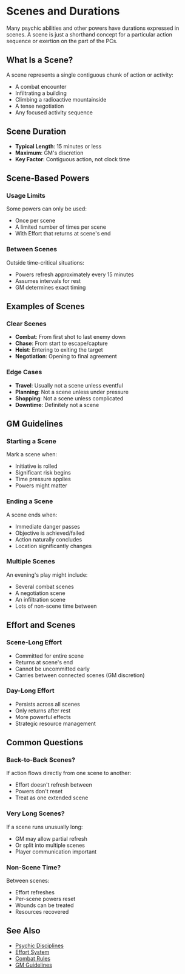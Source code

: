 # Scenes and Durations

Many psychic abilities and other powers have durations expressed in scenes. A scene is just a shorthand concept for a particular action sequence or exertion on the part of the PCs.

## What Is a Scene?

A scene represents a single contiguous chunk of action or activity:
- A combat encounter
- Infiltrating a building
- Climbing a radioactive mountainside
- A tense negotiation
- Any focused activity sequence

## Scene Duration

- **Typical Length**: 15 minutes or less
- **Maximum**: GM's discretion
- **Key Factor**: Contiguous action, not clock time

## Scene-Based Powers

### Usage Limits
Some powers can only be used:
- Once per scene
- A limited number of times per scene
- With Effort that returns at scene's end

### Between Scenes
Outside time-critical situations:
- Powers refresh approximately every 15 minutes
- Assumes intervals for rest
- GM determines exact timing

## Examples of Scenes

### Clear Scenes
- **Combat**: From first shot to last enemy down
- **Chase**: From start to escape/capture
- **Heist**: Entering to exiting the target
- **Negotiation**: Opening to final agreement

### Edge Cases
- **Travel**: Usually not a scene unless eventful
- **Planning**: Not a scene unless under pressure
- **Shopping**: Not a scene unless complicated
- **Downtime**: Definitely not a scene

## GM Guidelines

### Starting a Scene
Mark a scene when:
- Initiative is rolled
- Significant risk begins
- Time pressure applies
- Powers might matter

### Ending a Scene
A scene ends when:
- Immediate danger passes
- Objective is achieved/failed
- Action naturally concludes
- Location significantly changes

### Multiple Scenes
An evening's play might include:
- Several combat scenes
- A negotiation scene
- An infiltration scene
- Lots of non-scene time between

## Effort and Scenes

### Scene-Long Effort
- Committed for entire scene
- Returns at scene's end
- Cannot be uncommitted early
- Carries between connected scenes (GM discretion)

### Day-Long Effort
- Persists across all scenes
- Only returns after rest
- More powerful effects
- Strategic resource management

## Common Questions

### Back-to-Back Scenes?
If action flows directly from one scene to another:
- Effort doesn't refresh between
- Powers don't reset
- Treat as one extended scene

### Very Long Scenes?
If a scene runs unusually long:
- GM may allow partial refresh
- Or split into multiple scenes
- Player communication important

### Non-Scene Time?
Between scenes:
- Effort refreshes
- Per-scene powers reset
- Wounds can be treated
- Resources recovered

## See Also
- [Psychic Disciplines](../rulebook/reference/psionics/)
- [Effort System](../rulebook/reference/psionics/effort.md)
- [Combat Rules](combat-rules.md)
- [GM Guidelines](../game-master-resources/)